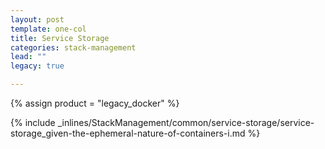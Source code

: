 ```yaml
---
layout: post
template: one-col
title: Service Storage
categories: stack-management
lead: ""
legacy: true

---
```

{% assign product = "legacy_docker" %}

{% include _inlines/StackManagement/common/service-storage/service-storage_given-the-ephemeral-nature-of-containers-i.md %}

